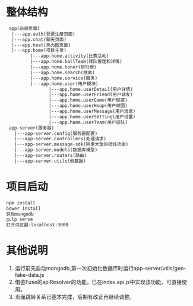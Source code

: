 # 整体结构
```txt
 app(前端页面)
  |---app.auth(登录注册页面)
  |---app.chat(聊天页面)
  |---app.heat(热力图页面)
  |---app.home(项目主页)
         |---app.home.activity(比赛活动)
         |---app.home.ballTeam(球队管理和详情)
         |---app.home.honor(排行榜)
         |---app.home.search(搜索)
         |---app.home.service(服务)
         |---app.home.user(用户模块)
                |---app.home.userDetail(用户详情)
                |---app.home.userFriend(用户球友)
                |---app.home.userGame(用户球赛)
                |---app.home.userHoop(用户球圈)
                |---app.home.userMessage(用户消息)
                |---app.home.userSetting(用户设置)
                |---app.home.userTeam(用户球队)
 app-server(服务器)
   |---app-server.config(服务器配置)
   |---app-server.controllers(处理请求)
   |---app-server.message-sdk(阿里大鱼的短线功能)
   |---app-server.models(数据库模型)
   |---app-server.routers(路由)
   |---app-server.utils(假数据)
```

# 项目启动
```txt
npm install
bower install
启动mongodb
gulp serve
打开浏览器:localhost:3000
```

# 其他说明
1. 运行前先启动mongodb,第一次初始化数据库时运行app-server/utils/gen-fake-data.js
2. 借鉴Fuse的apiResolver的功能，已在index.api.js中实现该功能，可直接使用。
3. 页面跳转关系已基本完成，后期有改正再继续调整。



